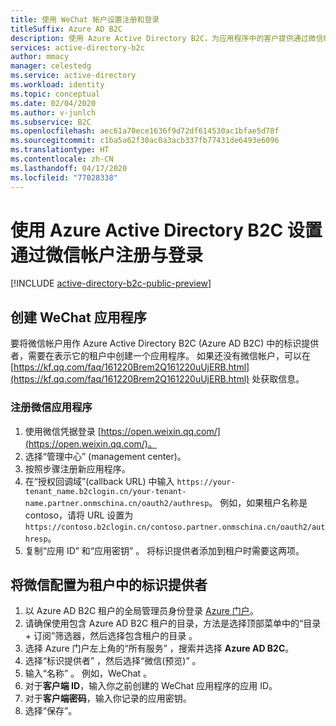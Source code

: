 ```yaml
---
title: 使用 WeChat 帐户设置注册和登录
titleSuffix: Azure AD B2C
description: 使用 Azure Active Directory B2C，为应用程序中的客户提供通过微信帐户注册与登录的功能。
services: active-directory-b2c
author: mmacy
manager: celestedg
ms.service: active-directory
ms.workload: identity
ms.topic: conceptual
ms.date: 02/04/2020
ms.author: v-junlch
ms.subservice: B2C
ms.openlocfilehash: aec61a70ece1636f9d72df614530ac1bfae5d78f
ms.sourcegitcommit: c1ba5a62f30ac0a3acb337fb77431de6493e6096
ms.translationtype: HT
ms.contentlocale: zh-CN
ms.lasthandoff: 04/17/2020
ms.locfileid: "77028338"
---
```

# <a name="set-up-sign-up-and-sign-in-with-a-wechat-account-using-azure-active-directory-b2c"></a>使用 Azure Active Directory B2C 设置通过微信帐户注册与登录

[!INCLUDE [active-directory-b2c-public-preview](../../includes/active-directory-b2c-public-preview.md)]

## <a name="create-a-wechat-application"></a>创建 WeChat 应用程序

要将微信帐户用作 Azure Active Directory B2C (Azure AD B2C) 中的标识提供者，需要在表示它的租户中创建一个应用程序。 如果还没有微信帐户，可以在 [https://kf.qq.com/faq/161220Brem2Q161220uUjERB.html](https://kf.qq.com/faq/161220Brem2Q161220uUjERB.html) 处获取信息。

### <a name="register-a-wechat-application"></a>注册微信应用程序

1. 使用微信凭据登录 [https://open.weixin.qq.com/](https://open.weixin.qq.com/)。
1. 选择“管理中心”  (management center)。
1. 按照步骤注册新应用程序。
1. 在“授权回调域”(callback URL) 中输入 `https://your-tenant_name.b2clogin.cn/your-tenant-name.partner.onmschina.cn/oauth2/authresp`。 例如，如果租户名称是 contoso，请将 URL 设置为 `https://contoso.b2clogin.cn/contoso.partner.onmschina.cn/oauth2/authresp`。
1. 复制“应用 ID”  和“应用密钥”  。 将标识提供者添加到租户时需要这两项。

## <a name="configure-wechat-as-an-identity-provider-in-your-tenant"></a>将微信配置为租户中的标识提供者

1. 以 Azure AD B2C 租户的全局管理员身份登录 [Azure 门户](https://portal.azure.cn/)。
1. 请确保使用包含 Azure AD B2C 租户的目录，方法是选择顶部菜单中的“目录 + 订阅”筛选器，然后选择包含租户的目录  。
1. 选择 Azure 门户左上角的“所有服务”  ，搜索并选择 **Azure AD B2C**。
1. 选择“标识提供者”  ，然后选择“微信(预览)”  。
1. 输入“名称”  。 例如，WeChat  。
1. 对于**客户端 ID**，输入你之前创建的 WeChat 应用程序的应用 ID。
1. 对于**客户端密码**，输入你记录的应用密钥。
1. 选择“保存”。 

